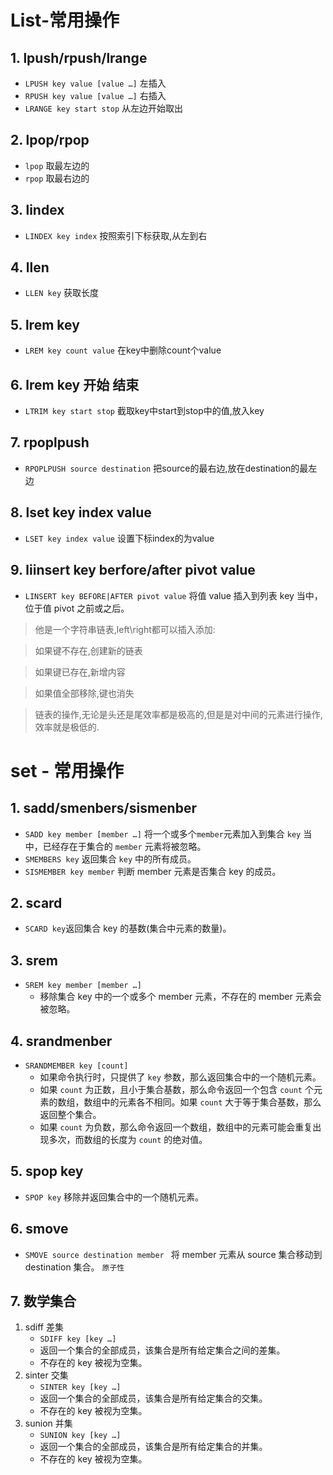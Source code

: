 
# List-常用操作
## 1. lpush/rpush/lrange
* `LPUSH key value [value …]` 左插入
* `RPUSH key value [value …]` 右插入
* `LRANGE key start stop` 从左边开始取出 
## 2. lpop/rpop
* `lpop` 取最左边的
* `rpop` 取最右边的
## 3. lindex
* `LINDEX key index` 按照索引下标获取,从左到右
## 4. llen
* `LLEN key` 获取长度
## 5. lrem key
* `LREM key count value` 在key中删除count个value
## 6. lrem key 开始 结束 
* `LTRIM key start stop` 截取key中start到stop中的值,放入key
## 7. rpoplpush
* `RPOPLPUSH source destination` 把source的最右边,放在destination的最左边
## 8. lset key index value 
* `LSET key index value` 设置下标index的为value
## 9. liinsert key berfore/after pivot value 
* `LINSERT key BEFORE|AFTER pivot value` 将值 value 插入到列表 key 当中，位于值 pivot 之前或之后。
> 他是一个字符串链表,left\right都可以插入添加:

> 如果键不存在,创建新的链表

> 如果键已存在,新增内容 

> 如果值全部移除,键也消失

> 链表的操作,无论是头还是尾效率都是极高的,但是是对中间的元素进行操作,效率就是极低的.

# set - 常用操作
## 1. sadd/smenbers/sismenber
* `SADD key member [member …]` 将一个或多个` member `元素加入到集合 `key` 当中，已经存在于集合的 `member` 元素将被忽略。
* `SMEMBERS key` 返回集合 `key` 中的所有成员。
* `SISMEMBER key member` 判断 member 元素是否集合 key 的成员。
## 2. scard
* `SCARD key`返回集合 key 的基数(集合中元素的数量)。
## 3. srem
* `SREM key member [member …]`
    * 移除集合 key 中的一个或多个 member 元素，不存在的 member 元素会被忽略。
## 4. srandmenber
* `SRANDMEMBER key [count]`
    * 如果命令执行时，只提供了 `key` 参数，那么返回集合中的一个随机元素。
    * 如果 `count` 为正数，且小于集合基数，那么命令返回一个包含 `count` 个元素的数组，数组中的元素各不相同。如果 `count` 大于等于集合基数，那么返回整个集合。
    * 如果 `count` 为负数，那么命令返回一个数组，数组中的元素可能会重复出现多次，而数组的长度为 `count` 的绝对值。
## 5. spop key
* `SPOP key` 移除并返回集合中的一个随机元素。
## 6. smove 
* `SMOVE source destination member ` 将 member 元素从 source 集合移动到 destination 集合。 `原子性`
## 7. 数学集合
1. sdiff    差集
    * `SDIFF key [key …]`
    * 返回一个集合的全部成员，该集合是所有给定集合之间的差集。
    * 不存在的 key 被视为空集。
2. sinter   交集 
    * `SINTER key [key …]`
    * 返回一个集合的全部成员，该集合是所有给定集合的交集。
    * 不存在的 key 被视为空集。
3. sunion   并集
    * `SUNION key [key …]`
    * 返回一个集合的全部成员，该集合是所有给定集合的并集。
    * 不存在的 key 被视为空集。